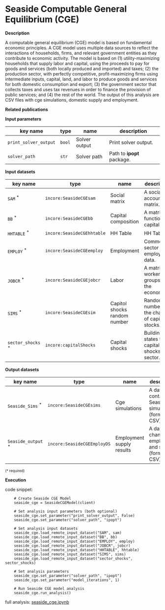 # Seaside Computable General Equilibrium (CGE)

**Description**

A computable general equilibrium (CGE) model is based on fundamental economic principles. A CGE model uses multiple 
data sources to reflect the interactions of households, firms, and relevant government entities as they contribute 
to economic activity. The model is based on (1) utility-maximizing households that supply labor and capital, 
using the proceeds to pay for goods and services (both locally produced and imported) and taxes; (2) the production 
sector, with perfectly competitive, profit-maximizing firms using intermediate inputs, capital, land, and labor 
to produce goods and services for both domestic consumption and export; (3) the government sector that collects 
taxes and uses tax revenues in order to finance the provision of public services; and (4) the rest of the world. 
The output of this analysis are CSV files with cge simulations, domestic supply and employment.

**Related publications**

**Input parameters**

key name | type | name | description
--- | --- | --- | ---
`print_solver_output` | `bool` | Solver output | Print solver output.
`solver_path` | `str` | Solver path | Path to **ipopt** package.

**Input datasets**

key name | type | name | description
--- | --- | --- | ---
`SAM` <sup>*</sup> | `incore:SeasideCGEsam` | Social matrix | A social accounting matrix.
`BB` <sup>*</sup> | `incore:SeasideCGEbb` | Capital composition | A matrix of functioning capital.
`HHTABLE` <sup>*</sup> | `incore:SeasideCGEhhtable` | HH Table | HH Table.
`EMPLOY` <sup>*</sup> | `incore:SeasideCGEemploy` | Employment | Commercial sector employment data.
`JOBCR` <sup>*</sup> | `incore:SeasideCGEjobcr` | Labor | A matrix of workers groups in the economy.
`SIMS` <sup>*</sup> | `incore:SeasideCGEsim` | Capitol shocks random number | Random numbers for the change of capital stocks.
`sector_shocks` <sup>*</sup> | `incore:capitalShocks` | Capital shocks | Building states to capital <br>shocks per sector.

**Output datasets**

key name | type | name | description
--- | --- | --- | ---
`Seaside_Sims` <sup>*</sup> | `incore:SeasideCGEsims` | Cge simulations | A dataset containing Seaside cge simulations (format: CSV).
`Seaside_output` <sup>*</sup> | `incore:SeasideCGEEmployDS` | Employment supply results | A dataset  of changes in employment and supply. <br>(format: CSV).

<small>(* required)</small>

**Execution**

code snippet:

```
    # Create Seaside CGE Model
    seaside_cge = SeasideCGEModel(client)

    # Set analysis input parameters (both optional)
    seaside_cge.set_parameter("print_solver_output", False)
    seaside_cge.set_parameter("solver_path", "ipopt")

    # Set analysis input datasets
    seaside_cge.load_remote_input_dataset("SAM", sam)
    seaside_cge.load_remote_input_dataset("BB", bb)
    seaside_cge.load_remote_input_dataset("EMPLOY", employ)
    seaside_cge.load_remote_input_dataset("JOBCR", jobcr)
    seaside_cge.load_remote_input_dataset("HHTABLE", hhtable)
    seaside_cge.load_remote_input_dataset("SIMS", sims)
    seaside_cge.load_remote_input_dataset("sector_shocks", sector_shocks)

    # Set analysis parameters
    seaside_cge.set_parameter("solver_path", "ipopt")
    seaside_cge.set_parameter("model_iterations", 1)

    # Run Seaside CGE model analysis
    seaside_cge.run_analysis()
```

full analysis: [seaside_cge.ipynb](https://github.com/IN-CORE/incore-docs/blob/master/notebooks/seaside_cge.ipynb)